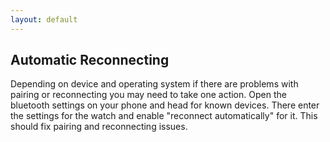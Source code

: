 ```yaml
---
layout: default
---
```

## Automatic Reconnecting

Depending on device and operating system if there are problems with pairing or reconnecting you may need to take one action.
Open the bluetooth settings on your phone and head for known devices. There enter the settings for the watch and enable "reconnect automatically" for it.
This should fix pairing and reconnecting issues.
